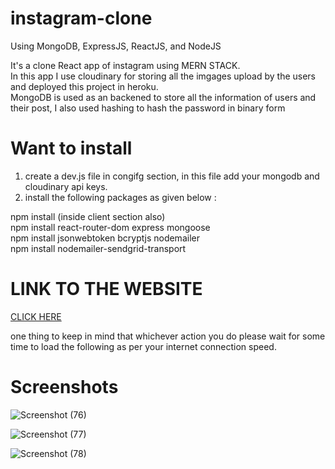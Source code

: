 # instagram-clone
Using MongoDB, ExpressJS, ReactJS, and NodeJS

It's a clone React app of instagram using MERN STACK.<br>
In this app I use cloudinary for storing all the imgages upload by the users and deployed this project in heroku.<br>
MongoDB is used as an backened to store all the information of users and their post, I also used hashing to hash the password in binary form <br>


# Want to install

1. create a dev.js file in congifg section, in this file add your mongodb and cloudinary api keys.<br>
2. install the following packages as given below :<br>

npm install (inside client section also)<br>
npm install react-router-dom express mongoose<br>
npm install jsonwebtoken bcryptjs nodemailer<br>
npm install nodemailer-sendgrid-transport<br>


# LINK TO THE WEBSITE

[CLICK HERE](https://instaclone-by-sanskar.herokuapp.com/)

one thing to keep in mind that whichever action you do please wait for some time to load the following as per your internet connection speed.

# Screenshots

![Screenshot (76)](https://user-images.githubusercontent.com/79687388/122673413-f7d02600-d1ed-11eb-87dc-b07d560e9b65.png)

![Screenshot (77)](https://user-images.githubusercontent.com/79687388/122673418-fa328000-d1ed-11eb-9c50-84638e489fb8.png)

![Screenshot (78)](https://user-images.githubusercontent.com/79687388/122673420-fc94da00-d1ed-11eb-9234-feacdcf942a3.png)
